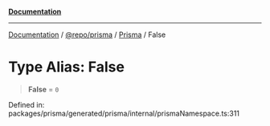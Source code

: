 [**Documentation**](../../../../../README.md)

***

[Documentation](../../../../../README.md) / [@repo/prisma](../../../README.md) / [Prisma](../README.md) / False

# Type Alias: False

> **False** = `0`

Defined in: packages/prisma/generated/prisma/internal/prismaNamespace.ts:311
